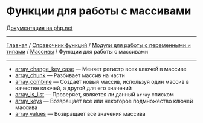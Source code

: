 # Функции для работы с массивами

[Документация на php.net](https://www.php.net/manual/ru/ref.array.php)

---

[Главная](../../../../README.md) / [Справочник функций](../../../funcref.md) /
[Модули для работы с переменными и типами](../../vartype.md) / [Массивы](../array.md) / Функции для
работы с массивами

---

-   [array_change_key_case](./func/array_change_key_case.md) &mdash; Меняет регистр всех ключей в
    массиве
-   [array_chunk](./func/array_chunk.md) &mdash; Разбивает массив на части
-   [array_combine](./func/array_combine.md) &mdash; Создаёт новый массив, используя один массив в
    качестве ключей, а другой для его значений
-   [array_is_list](./func/array_is_list.md) &mdash; Проверяет, является ли данный `array` списком
-   [array_keys](./func/array_keys.md) &mdash; Возвращает все или некоторое подмножество ключей
    массива
-   [array_values](./func/array_values.md) &mdash; Возвращает все значения массива
